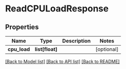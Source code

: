 # ReadCPULoadResponse

## Properties
Name | Type | Description | Notes
------------ | ------------- | ------------- | -------------
**cpu_load** | **list[float]** |  | [optional] 

[[Back to Model list]](../README.md#documentation-for-models) [[Back to API list]](../README.md#documentation-for-api-endpoints) [[Back to README]](../README.md)


